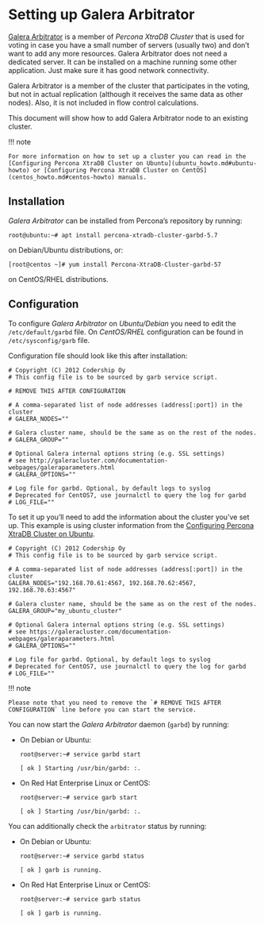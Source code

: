 # Setting up Galera Arbitrator

[Galera Arbitrator](https://galeracluster.com/documentation-webpages/arbitrator.html) is a member of *Percona XtraDB Cluster* that is used for voting
in case you have a small number of servers (usually two)
and don’t want to add any more resources.
Galera Arbitrator does not need a dedicated server.
It can be installed on a machine running some other application.
Just make sure it has good network connectivity.

Galera Arbitrator is a member of the cluster that participates in the voting,
but not in actual replication
(although it receives the same data as other nodes).
Also, it is not included in flow control calculations.

This document will show how to add Galera Arbitrator node
to an existing cluster.

!!! note

    For more information on how to set up a cluster you can read in the
    [Configuring Percona XtraDB Cluster on Ubuntu](ubuntu_howto.md#ubuntu-howto) or [Configuring Percona XtraDB Cluster on CentOS](centos_howto.md#centos-howto) manuals.

## Installation

*Galera Arbitrator* can be installed from Percona’s repository by running:

```shell
root@ubuntu:~# apt install percona-xtradb-cluster-garbd-5.7
```

on Debian/Ubuntu distributions, or:

```shell
[root@centos ~]# yum install Percona-XtraDB-Cluster-garbd-57
```

on CentOS/RHEL distributions.

## Configuration

To configure *Galera Arbitrator* on *Ubuntu/Debian* you need to edit the
`/etc/default/garbd` file. On *CentOS/RHEL* configuration can be found in
`/etc/sysconfig/garb` file.

Configuration file should look like this after installation:

```text
# Copyright (C) 2012 Codership Oy
# This config file is to be sourced by garb service script.

# REMOVE THIS AFTER CONFIGURATION

# A comma-separated list of node addresses (address[:port]) in the cluster
# GALERA_NODES=""

# Galera cluster name, should be the same as on the rest of the nodes.
# GALERA_GROUP=""

# Optional Galera internal options string (e.g. SSL settings)
# see http://galeracluster.com/documentation-webpages/galeraparameters.html
# GALERA_OPTIONS=""

# Log file for garbd. Optional, by default logs to syslog
# Deprecated for CentOS7, use journalctl to query the log for garbd
# LOG_FILE=""
```

To set it up you’ll need to add the information about the cluster you’ve set
up. This example is using cluster information from the [Configuring Percona XtraDB Cluster on Ubuntu](ubuntu_howto.md#ubuntu-howto).

```text
# Copyright (C) 2012 Codership Oy
# This config file is to be sourced by garb service script.

# A comma-separated list of node addresses (address[:port]) in the cluster
GALERA_NODES="192.168.70.61:4567, 192.168.70.62:4567, 192.168.70.63:4567"

# Galera cluster name, should be the same as on the rest of the nodes.
GALERA_GROUP="my_ubuntu_cluster"

# Optional Galera internal options string (e.g. SSL settings)
# see https://galeracluster.com/documentation-webpages/galeraparameters.html
# GALERA_OPTIONS=""

# Log file for garbd. Optional, by default logs to syslog
# Deprecated for CentOS7, use journalctl to query the log for garbd
# LOG_FILE=""
```

!!! note

    Please note that you need to remove the `# REMOVE THIS AFTER
    CONFIGURATION` line before you can start the service.

You can now start the *Galera Arbitrator* daemon (`garbd`) by running:

* On Debian or Ubuntu:

  ```shell
  root@server:~# service garbd start
  ```

  ```text
  [ ok ] Starting /usr/bin/garbd: :.
  ```

* On Red Hat Enterprise Linux or CentOS:

  ```shell
  root@server:~# service garb start
  ```

  ```text
  [ ok ] Starting /usr/bin/garbd: :.
  ```

You can additionally check the `arbitrator` status by running:

* On Debian or Ubuntu:

  ```shell
  root@server:~# service garbd status
  ```

  ```text
  [ ok ] garb is running.
  ```

* On Red Hat Enterprise Linux or CentOS:

  ```shell
  root@server:~# service garb status
  ```

  ```text
  [ ok ] garb is running.
  ```

